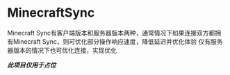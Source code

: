 # MinecraftSync

Minecraft Sync有客户端版本和服务器版本两种，通常情况下如果连接双方都拥有Minecraft Sync，则可优化部分操作响应速度，降低延迟并优化体验
仅有服务器版本的情况下也可优化连接，实现优化

***此项目仅用于占位***
